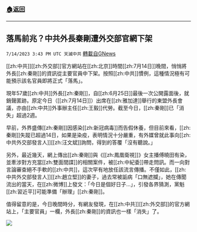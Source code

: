 ###  [:house:返回](README.md)
---


## 落馬前兆？中共外長秦剛遭外交部官網下架
`7/14/2023 3:43 PM UTC 天滅中共` [轉載自GNews](https://gnews.org/articles/1460826)

[[zh:中共]][[zh:外交部]]官方網站在[[zh:北京]]時間[[zh:7月14日]]晚間，悄悄將外長[[zh:秦剛]]的資訊從主要官員中下架。按照[[zh:中共]]慣例，這種情況極有可能預示該名官員即將正式「落馬」。

現年57歲[[zh:中共]]外長[[zh:秦剛]]，自[[zh:6月25日]]最後一次公開露面後，就銷聲匿跡。原定今日（[[zh:7月14日]]）出席在[[zh:雅加達]]舉行的東盟外長會議，亦由[[zh:中共]]外事辦主任[[zh:王毅]]代勞。截至今日，[[zh:秦剛]]已「消失」超過2週。

早前，外界盛傳[[zh:秦剛]]因感染[[zh:新冠病毒]]而告假休養，但目前來看，[[zh:秦剛]]失蹤已超過14日，如果是染疫，表明情況十分嚴重，有外媒曾就此事向[[zh:中共外交部發言人]][[zh:汪文斌]]詢問，得到的答覆「沒有聽說。」

另外，最近幾天，網上傳出[[zh:秦剛]]與《[[zh:鳳凰衛視]]》女主播傅曉田有染，並牽涉對方充當[[zh:雙面間諜]]的相關案件，被[[zh:中紀委]]帶走問訊。而一向對言論審查絕不手軟的[[zh:中共]]，這次罕有地放任該流言傳播。不僅如此，[[zh:中共外交部發言人]][[zh:趙立堅]]的妻子，過去常被詬病「口無遮攔」，她在傳聞流出的當天，在[[zh:微博]]上發文：「今日是個好日子...」，引發各界猜測，黨魁[[zh:習近平]]可能準備「辦理」[[zh:秦剛]]。

值得留意的是，今日晚間時分，有網友發現，在[[zh:中共]][[zh:外交部]]的官方網站上，「主要官員」一欄，外長[[zh:秦剛]]的資訊也一樣「消失」了。


![](https://ipfs.gnews.org/ipfs/QmRYpN5XtQ5TsQ8uWMKErU7QxMXNbzYiSMDzBsUhCRdTdf?filename=截圖_2566-07-14.jpg)


